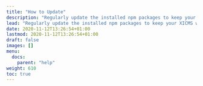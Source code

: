 ```yaml
---
title: "How to Update"
description: "Regularly update the installed npm packages to keep your XICMS website stable, usable, and secure."
lead: "Regularly update the installed npm packages to keep your XICMS website stable, usable, and secure."
date: 2020-11-12T13:26:54+01:00
lastmod: 2020-11-12T13:26:54+01:00
draft: false
images: []
menu:
  docs:
    parent: "help"
weight: 610
toc: true
---
```

